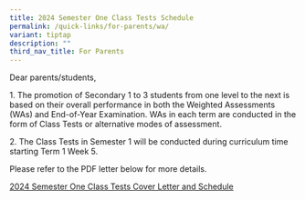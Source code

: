 ```yaml
---
title: 2024 Semester One Class Tests Schedule
permalink: /quick-links/for-parents/wa/
variant: tiptap
description: ""
third_nav_title: For Parents
---
```

<p>Dear parents/students,</p><p>1. The promotion of Secondary 1 to 3 students from one level to the next is based on their overall performance in both the Weighted Assessments (WAs) and End-of-Year Examination. WAs in each term are conducted in the form of Class Tests or alternative modes of assessment.</p><p>2. The Class Tests in Semester 1 will be conducted during curriculum time starting Term 1 Week 5.</p><p>Please refer to the PDF letter below for more details.</p><p></p><p><a href="/files/Parents/HS_2024_011_Class_Test_Cover_Letter_and_Schedule__Semester_1__e_letter.pdf" rel="noopener noreferrer nofollow" target="_blank">2024 Semester One Class Tests Cover Letter and Schedule</a></p>